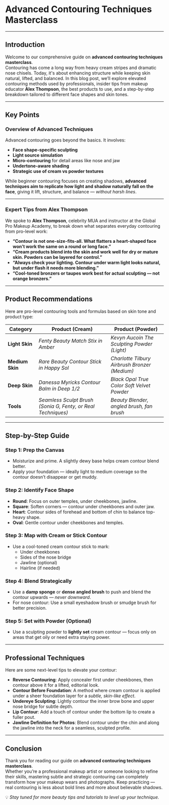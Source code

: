 # Advanced Contouring Techniques Masterclass  

---

## Introduction

Welcome to our comprehensive guide on **advanced contouring techniques masterclass**.  
Contouring has come a long way from heavy cream stripes and dramatic nose chisels. Today, it's about enhancing structure while keeping skin natural, lifted, and balanced. In this blog post, we’ll explore elevated contouring methods used by professionals, insider tips from makeup educator **Alex Thompson**, the best products to use, and a step-by-step breakdown tailored to different face shapes and skin tones.

---

## Key Points

### Overview of Advanced Techniques

Advanced contouring goes beyond the basics. It involves:

- **Face shape-specific sculpting**  
- **Light source simulation**  
- **Micro-contouring** for detail areas like nose and jaw  
- **Undertone-aware shading**  
- **Strategic use of cream vs powder textures**

While beginner contouring focuses on creating shadows, **advanced techniques aim to replicate how light and shadow naturally fall on the face**, giving it lift, structure, and balance — *without harsh lines*.

---

### Expert Tips from Alex Thompson

We spoke to **Alex Thompson**, celebrity MUA and instructor at the Global Pro Makeup Academy, to break down what separates everyday contouring from pro-level work:

- **“Contour is not one-size-fits-all. What flatters a heart-shaped face won’t work the same on a round or long face.”**  
- **“Cream products blend into the skin and work well for dry or mature skin. Powders can be layered for control.”**  
- **“Always check your lighting. Contour under warm light looks natural, but under flash it needs more blending.”**  
- **“Cool-toned bronzers or taupes work best for actual sculpting — not orange bronzers.”**

---

## Product Recommendations

Here are pro-level contouring tools and formulas based on skin tone and product type:

| Category           | Product (Cream)                                | Product (Powder)                          |
|--------------------|------------------------------------------------|-------------------------------------------|
| **Light Skin**     | *Fenty Beauty Match Stix in Amber*             | *Kevyn Aucoin The Sculpting Powder (Light)* |
| **Medium Skin**    | *Rare Beauty Contour Stick in Happy Sol*       | *Charlotte Tilbury Airbrush Bronzer (Medium)* |
| **Deep Skin**      | *Danessa Myricks Contour Balm in Deep 1/2*     | *Black Opal True Color Soft Velvet Powder*   |
| **Tools**          | *Seamless Sculpt Brush (Sonia G, Fenty, or Real Techniques)* | *Beauty Blender, angled brush, fan brush*  |

---

## Step-by-Step Guide

### Step 1: Prep the Canvas  
- Moisturize and prime. A slightly dewy base helps cream contour blend better.  
- Apply your foundation — ideally light to medium coverage so the contour doesn’t disappear or get muddy.

### Step 2: Identify Face Shape  
- **Round**: Focus on outer temples, under cheekbones, jawline.  
- **Square**: Soften corners — contour under cheekbones and outer jaw.  
- **Heart**: Contour sides of forehead and bottom of chin to balance top-heavy shape.  
- **Oval**: Gentle contour under cheekbones and temples.

### Step 3: Map with Cream or Stick Contour  
- Use a cool-toned cream contour stick to mark:  
  - Under cheekbones  
  - Sides of the nose bridge  
  - Jawline (optional)  
  - Hairline (if needed)

### Step 4: Blend Strategically  
- Use a **damp sponge** or **dense angled brush** to push and blend the contour upwards — *never downward*.  
- For nose contour: Use a small eyeshadow brush or smudge brush for better precision.

### Step 5: Set with Powder (Optional)  
- Use a sculpting powder to **lightly set** cream contour — focus only on areas that get oily or need extra staying power.

---

## Professional Techniques

Here are some next-level tips to elevate your contour:

- **Reverse Contouring**: Apply concealer first under cheekbones, then contour above it for a lifted, editorial look.  
- **Contour Before Foundation**: A method where cream contour is applied under a sheer foundation layer for a *subtle, skin-like effect*.  
- **Undereye Sculpting**: Lightly contour the inner brow bone and upper nose bridge for subtle depth.  
- **Lip Contour**: Add a touch of contour under the bottom lip to create a fuller pout.  
- **Jawline Definition for Photos**: Blend contour under the chin and along the jawline into the neck for a seamless, sculpted profile.

---

## Conclusion

Thank you for reading our guide on **advanced contouring techniques masterclass**.  
Whether you’re a professional makeup artist or someone looking to refine their skills, mastering subtle and strategic contouring can completely transform how your makeup wears and photographs. Keep practicing — real contouring is less about bold lines and more about believable shadows.

💡 *Stay tuned for more beauty tips and tutorials to level up your technique.*

